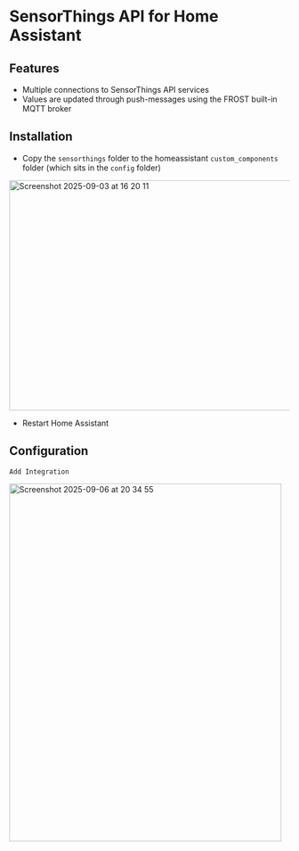 # SensorThings API for Home Assistant

## Features

- Multiple connections to SensorThings API services
- Values are updated through push-messages using the FROST built-in MQTT broker 

## Installation

- Copy the `sensorthings` folder to the homeassistant `custom_components` folder (which sits in the `config` folder)

<img width="1045" height="413" alt="Screenshot 2025-09-03 at 16 20 11" src="https://github.com/user-attachments/assets/312e138d-7a2b-436c-a242-f31435f6bc0d" />

- Restart Home Assistant

## Configuration

`Add Integration`

<img width="489" height="642" alt="Screenshot 2025-09-06 at 20 34 55" src="https://github.com/user-attachments/assets/b399e0b4-be55-4c4d-9cac-74b2f0ad7784" />
